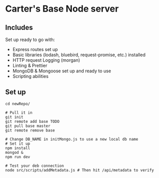 # Carter's Base Node server

## Includes

Set up ready to go with:

- Express routes set up
- Basic libraries (lodash, bluebird, request-promise, etc.) installed
- HTTP request Logging (morgan)
- Linting & Prettier
- MongoDB & Mongoose set up and ready to use
- Scripting abilities

## Set up

```
cd newRepo/

# Pull it in
git init
git remote add base TODO
git pull base master
git remote remove base

# Change DB_NAME in initMongo.js to use a new local db name
# Set it up
npm install
mongod &
npm run dev

# Test your deb connection
node src/scripts/addMetadata.js # Then hit /api/metadata to verify
```
